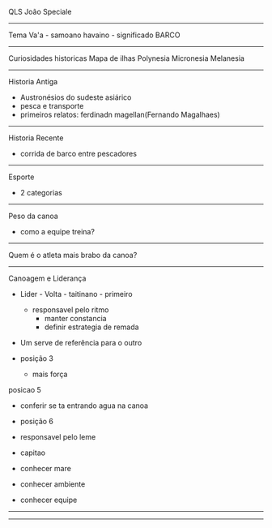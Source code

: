 QLS
João Speciale

---

Tema 
Va'a - samoano havaino - significado BARCO

---

Curiosidades historicas
Mapa de ilhas
Polynesia
Micronesia
Melanesia

---

Historia Antiga
- Austronésios do sudeste asiárico
- pesca e transporte
- primeiros relatos: ferdinadn magellan(Fernando Magalhaes)

---

Historia Recente
- corrida de barco entre pescadores

---

Esporte
- 2 categorias

---

Peso da canoa
- como a equipe treina?

---

Quem é o atleta mais brabo da canoa?

---

Canoagem e Liderança

- Lider - Volta - taitinano - primeiro 
	- responsavel pelo ritmo 
		- manter constancia
		- definir estrategia de remada

- Um serve de referência para o outro

- posição 3
	- mais força

posicao 5
- conferir se ta entrando agua na canoa

- posição 6 
- responsavel pelo leme
- capitao
- conhecer mare
- conhecer ambiente
- conhecer equipe

---





---

